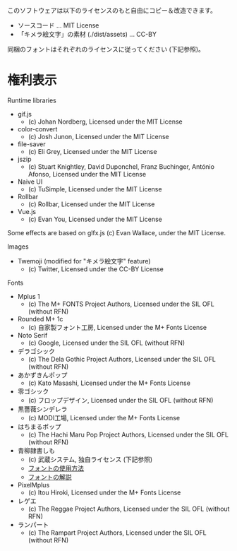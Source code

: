 このソフトウェアは以下のライセンスのもと自由にコピー＆改造できます。

- ソースコード ... MIT License
- 「キメラ絵文字」の素材 (./dist/assets) ... CC-BY

同梱のフォントはそれぞれのライセンスに従ってください (下記参照)。

# 権利表示

Runtime libraries
- gif.js
  - (c) Johan Nordberg, Licensed under the MIT License
- color-convert
  - (c) Josh Junon, Licensed under the MIT License
- file-saver
  - (c) Eli Grey, Licensed under the MIT License
- jszip
  - (c) Stuart Knightley, David Duponchel, Franz Buchinger, António Afonso, Licensed under the MIT License
- Naive UI
  - (c) TuSimple, Licensed under the MIT License
- Rollbar
  - (c) Rollbar, Licensed under the MIT License
- Vue.js
  - (c) Evan You, Licensed under the MIT License

Some effects are based on glfx.js (c) Evan Wallace, under the MIT License.

Images
- Twemoji (modified for "キメラ絵文字" feature)
  - (c) Twitter, Licensed under the CC-BY License

Fonts
- Mplus 1
  - (c) The M+ FONTS Project Authors, Licensed under the SIL OFL (without RFN)
- Rounded M+ 1c
  - (c) 自家製フォント工房, Licensed under the M+ Fonts License
- Noto Serif
  - (c) Google, Licensed under the SIL OFL (without RFN)
- デラゴシック
  - (c) The Dela Gothic Project Authors, Licensed under the SIL OFL (without RFN)
- あかずきんポップ
  - (c) Kato Masashi, Licensed under the M+ Fonts License
- 零ゴシック
  - (c) フロップデザイン, Licensed under the SIL OFL (without RFN)
- 黒薔薇シンデレラ
  - (c) MODI工場, Licensed under the M+ Fonts License
- はちまるポップ
  - (c) The Hachi Maru Pop Project Authors, Licensed under the SIL OFL (without RFN)
- 青柳隷書しも
  - (c) 武蔵システム, 独自ライセンス (下記参照)
  - [フォントの使用方法](https://github.com/zk-phi/MEGAMOJI/blob/master/resources/SIMO/readme.txt)
  - [フォントの解説](https://github.com/zk-phi/MEGAMOJI/blob/master/resources/SIMO/description.pdf)
- PixelMplus
  - (c) Itou Hiroki, Licensed under the M+ Fonts License
- レゲエ
  - (c) The Reggae Project Authors, Licensed under the SIL OFL (without RFN)
- ランパート
  - (c) The Rampart Project Authors, Licensed under the SIL OFL (without RFN)
